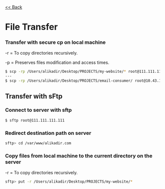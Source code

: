 [<< Back](README.md)

# File Transfer

### Transfer with secure cp on local machine

-r = To copy directories recursively.

-p = Preserves files modification and access times.

```bash
$ scp -rp /Users/alikadir/Desktop/PROJECTS/my-website/* root@111.111.111.111:/var/www/alikadir.com
---
$ scp -rp /Users/alikadir/Desktop/PROJECTS/email-consumer/ root@10.43.100.152:/var/www/
```


## Transfer with sFtp

### Connect to server with sftp

```bash
$ sftp root@111.111.111.111
```

### Redirect destination path on server

```bash
sftp> cd /var/www/alikadir.com
```

### Copy files from local machine to the current directory on the server

-r = To copy directories recursively.

```bash
sftp> put -r /Users/alikadir/Desktop/PROJECTS/my-website/*
```
